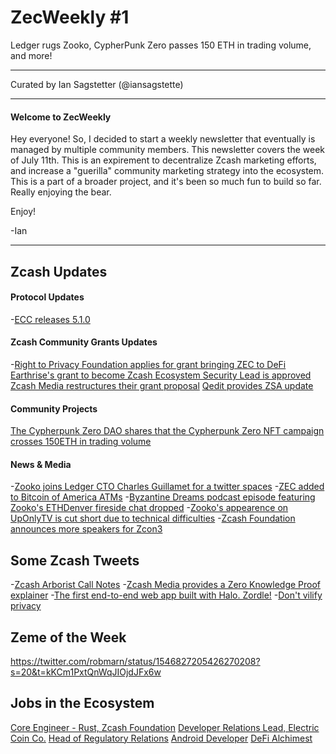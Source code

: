 # ZecWeekly #1

Ledger rugs Zooko, CypherPunk Zero passes 150 ETH in trading volume, and more!

---

Curated by Ian Sagstetter (@iansagstette)

---

#### Welcome to ZecWeekly

Hey everyone! So, I decided to start a weekly newsletter that eventually is managed by multiple community members. This newsletter covers the week of July 11th. This is an expirement to decentralize Zcash marketing efforts, and increase a "guerilla" community marketing strategy into the ecosystem. This is a part of a broader project, and it's been so much fun to build so far. Really enjoying the bear.

Enjoy!

-Ian

---

## Zcash Updates

#### Protocol Updates

-[ECC releases 5.1.0](https://electriccoin.co/blog/new-release-5-1-0/)

#### Zcash Community Grants Updates

-[Right to Privacy Foundation applies for grant bringing ZEC to DeFi](https://forum.zcashcommunity.com/t/defi-for-zec-shielded-zec-defi-wallet-for-ethereum-bsc-and-polygon/42460/7)
[Earthrise's grant to become Zcash Ecosystem Security Lead is approved](https://forum.zcashcommunity.com/t/zcash-ecosystem-security-lead/42090/56)
[Zcash Media restructures their grant proposal](https://forum.zcashcommunity.com/t/zcash-media-2022-2023/42246/204)
[Qedit provides ZSA update](https://forum.zcashcommunity.com/t/grant-update-zcash-shielded-assets-monthly-updates/41153/18)

#### Community Projects

[The Cypherpunk Zero DAO shares that the Cypherpunk Zero NFT campaign crosses 150ETH in trading volume](https://twitter.com/CypherpunkDAO/status/1546845292649189381)

#### News & Media

-[Zooko joins Ledger CTO Charles Guillamet for a twitter spaces](https://twitter.com/Ledger/status/1546827967325769729)
-[ZEC added to Bitcoin of America ATMs](https://twitter.com/iansagstette/status/1547207545378541569)
-[Byzantine Dreams podcast episode featuring Zooko's ETHDenver fireside chat dropped](https://twitter.com/ElectricCoinCo/status/1547610868023644163)
-[Zooko's appearence on UpOnlyTV is cut short due to technical difficulties](https://twitter.com/cobie/status/1547664220728094721)
-[Zcash Foundation announces more speakers for Zcon3](https://forum.zcashcommunity.com/t/zcon3-speaker-announcement-thread/41946/10)

## Some Zcash Tweets

-[Zcash Arborist Call Notes](https://twitter.com/zksquirrel/status/1547693450828468225)
-[Zcash Media provides a Zero Knowledge Proof explainer](https://twitter.com/zcashmedia/status/1547284464807469057)
-[The first end-to-end web app built with Halo. Zordle!](https://twitter.com/nibnalin/status/1547636633037459458)
-[Don't vilify privacy](https://twitter.com/jswihart/status/1547746442218835970)

## Zeme of the Week

https://twitter.com/robmarn/status/1546827205426270208?s=20&t=kKCm1PxtQnWqJIOjdJFx6w

## Jobs in the Ecosystem

[Core Engineer - Rust, Zcash Foundation](https://zfnd.org/careers/)
[Developer Relations Lead, Electric Coin Co.](https://apply.workable.com/electric-coin-company/j/DFC4F082C5/)
[Head of Regulatory Relations](https://apply.workable.com/electric-coin-company/j/A2D291F313/)
[Android Developer](https://apply.workable.com/electric-coin-company/j/CE94A1D136/)
[DeFi Alchimest](https://apply.workable.com/electric-coin-company/j/2D1759E5D7/)
